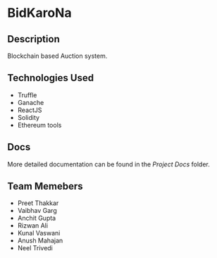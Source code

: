 # BidKaroNa

## Description

Blockchain based Auction system.

## Technologies Used

* Truffle
* Ganache
* ReactJS
* Solidity
* Ethereum tools

## Docs

More detailed documentation can be found in the *Project Docs* folder.

## Team Memebers

* Preet Thakkar
* Vaibhav Garg
* Anchit Gupta
* Rizwan Ali
* Kunal Vaswani
* Anush Mahajan
* Neel Trivedi
